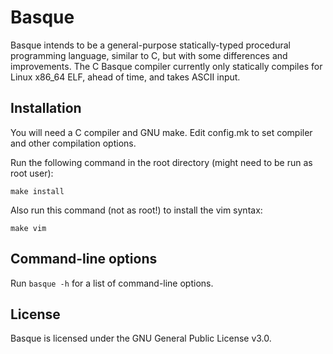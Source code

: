 # Basque
Basque intends to be a general-purpose statically-typed procedural programming language, similar to C, but with some differences and improvements. The C Basque compiler currently only statically compiles for Linux x86\_64 ELF, ahead of time, and takes ASCII input.

## Installation
You will need a C compiler and GNU make. Edit config.mk to set compiler and other compilation options.

Run the following command in the root directory (might need to be run as root user):
```
make install
```
Also run this command (not as root!) to install the vim syntax:
```
make vim
```

## Command-line options
Run `basque -h` for a list of command-line options.

## License
Basque is licensed under the GNU General Public License v3.0.

